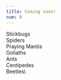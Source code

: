 ```yaml
---
title: Coming soon!
num: 0
---
```


Stickbugs\
Spiders\
Praying Mantis\
Goliaths\
Ants\
Centipedes\
Beetles\
